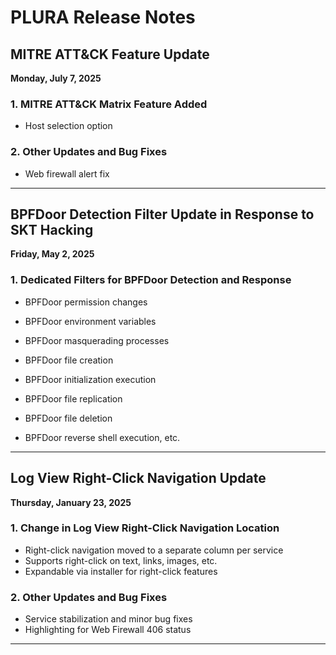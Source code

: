# PLURA Release Notes

## MITRE ATT\&CK Feature Update

**Monday, July 7, 2025**

### 1. MITRE ATT\&CK Matrix Feature Added

- Host selection option

### 2. Other Updates and Bug Fixes

- Web firewall alert fix

---

## BPFDoor Detection Filter Update in Response to SKT Hacking
**Friday, May 2, 2025**

### 1. Dedicated Filters for BPFDoor Detection and Response
- BPFDoor permission changes  
- BPFDoor environment variables  
- BPFDoor masquerading processes  

- BPFDoor file creation  
- BPFDoor initialization execution  
- BPFDoor file replication  
- BPFDoor file deletion  
- BPFDoor reverse shell execution, etc.

---

## Log View Right-Click Navigation Update
**Thursday, January 23, 2025**

### 1. Change in Log View Right-Click Navigation Location
- Right-click navigation moved to a separate column per service
- Supports right-click on text, links, images, etc.
- Expandable via installer for right-click features

### 2. Other Updates and Bug Fixes
- Service stabilization and minor bug fixes
- Highlighting for Web Firewall 406 status

---
